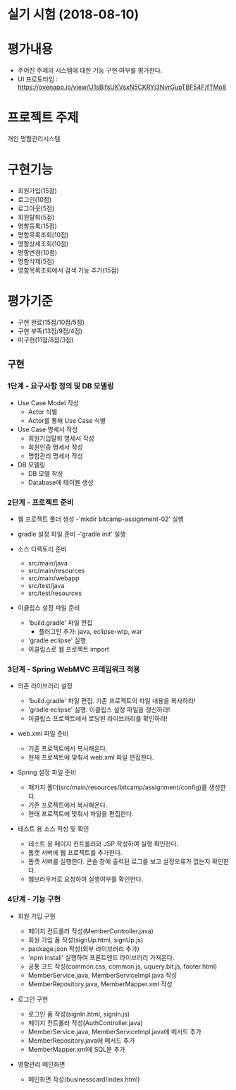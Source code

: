 # 실기 시험 (2018-08-10)

# 평가내용	
- 주어진 주제의 시스템에 대한 기능 구현 여부를 평가한다.
- UI 프로토타입 : https://ovenapp.io/view/U1sBifsUKVsxN5CKRYj3NvrGupTBF54F/fTMo8

# 프로젝트 주제	
개인 명함관리시스템

# 구현기능	
- 회원가입(15점)
- 로그인(10점)
- 로그아웃(5점)
- 회원탈퇴(5점)
- 명함등록(15점)
- 명함목록조회(10점)
- 명함상세조회(10점)
- 명함변경(10점)
- 명함삭제(5점)
- 명함목록조회에서 검색 기능 추가(15점)


# 평가기준	
- 구현 완료(15점/10점/5점)
- 구현 부족(13점/9점/4점)
- 미구현(11점/8점/3점)

## 구현

### 1단계 - 요구사항 정의 및 DB 모델링
- Use Case Model 작성
   - Actor 식별
   - Actor를 통해 Use Case 식별
- Use Case 명세서 작성
   - 회원가입탈퇴 명세서 작성
   - 회원인증 명세서 작성
   - 명함관리 명세서 작성
- DB 모델링
    - DB 모델 작성
    - Database에 테이블 생성 
 
### 2단계 - 프로젝트 준비
- 웹 프로젝트 폴더 생성
    -'mkdir bitcamp-assignment-02' 실행
- gradle 설정 파일 준비
    -'gradle init' 실행
- 소스 디렉토리 준비
   - src/main/java
   - src/main/resources
   - src/main/webapp
   - src/test/java
   - src/test/resources

- 이클립스 설정 파일 준비
   - 'build.gradle' 파일 편집
       - 플러그인 추가: java, eclipse-wtp, war
   - 'gradle eclipse' 실행
   - 이클립스로 웹 프로젝트 import
 
### 3단계 - Spring WebMVC 프레임워크 적용
- 의존 라이브러리 설정
   - 'build.gradle' 파일 편집. 기존 프로젝트의 파일 내용을 복사하라!
   - 'gradle eclipse' 실행. 이클립스 설정 파일을 갱신하라!
   - 이클립스 프로젝트에서 로딩된 라이브러리를 확인하라!
    
- web.xml 파일 준비
   - 기존 프로젝트에서 복사해온다.
   - 현재 프로젝트에 맞춰서 web.xml 파일 편집한다.
- Spring 설정 파일 준비
   - 패키지 폴더(src/main/resources/bitcamp/assignment/config)를 생성한다.
   - 기존 프로젝트에서 복사해온다.
   - 현태 프로젝트에 맞춰서 파일을 편집한다.
- 테스트 용 소스 작성 및 확인
   - 테스트 용 페이지 컨트롤러와 JSP 작성하여 실행 확인한다.
   - 톰캣 서버에 웹 프로젝트를 추가한다.
   - 톰캣 서버를 실행한다. 콘솔 창에 출력된 로그를 보고 설정오류가 없는지 확인한다.
   - 웹브라우저로 요청하여 실행여부를 확인한다.

### 4단계 - 기능 구현
- 회원 가입 구현
   - 페이지 컨트롤러 작성(MemberController.java) 
   - 회원 가입 폼 작성(signUp.html, signUp.js)
   - package.json 작성(외부 라이브러리 추가)
   - 'npm install' 실행하여 프론트엔드 라이브러리 가져온다.
   - 공통 코드 작성(common.css, common.js, uquery.bit.js, footer.html)
   - MemberService.java, MemberServiceImpl.java 작성
   - MemberRepository.java, MemberMapper.xml 작성
   
- 로그인 구현
   - 로그인 폼 작성(signIn.html, signIn.js)
   - 페이지 컨트롤러 작성(AuthController.java)
   - MemberService.java, MemberServiceImpl.java에 메서드 추가
   - MemberRepository.java에 메서드 추가
   - MemberMapper.xml에 SQL문 추가

- 명함관리 메인화면
   - 메인화면 작성(businesscard/index.html)












 
 
 
 
 
 
 
